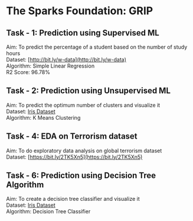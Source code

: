 # The Sparks Foundation: GRIP

## Task - 1: Prediction using Supervised ML

Aim: To predict the percentage of a student based on the number of study hours <br>
Dataset: [http://bit.ly/w-data](http://bit.ly/w-data) <br>
Algorithm: Simple Linear Regression <br>
R2 Score: 96.78% <br>


## Task - 2: Prediction using Unsupervised ML

Aim: To predict the optimum number of clusters and visualize it <br>
Dataset: [Iris Dataset](https://bit.ly/3kXTdox) <br>
Algorithm: K Means Clustering <br>


## Task - 4: EDA on Terrorism dataset

Aim: To do exploratory data analysis on global terrorism dataset <br>
Dataset: [https://bit.ly/2TK5Xn5](https://bit.ly/2TK5Xn5) <br>


## Task - 6: Prediction using Decision Tree Algorithm

Aim: To create a decision tree classifier and visualize it <br>
Dataset: [Iris Dataset](https://bit.ly/3kXTdox) <br>
Algorithm: Decision Tree Classifier <br>
